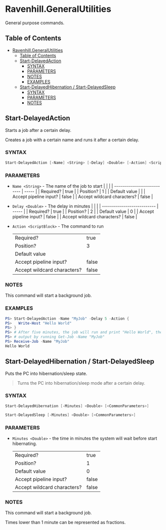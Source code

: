 # Ravenhill.GeneralUtilities

General purpose commands.

## Table of Contents

- [Ravenhill.GeneralUtilities](#ravenhillgeneralutilities)
  - [Table of Contents](#table-of-contents)
  - [Start-DelayedAction](#start-delayedaction)
    - [SYNTAX](#syntax)
    - [PARAMETERS](#parameters)
    - [NOTES](#notes)
    - [EXAMPLES](#examples)
  - [Start-DelayedHibernation / Start-DelayedSleep](#start-delayedhibernation--start-delayedsleep)
    - [SYNTAX](#syntax-1)
    - [PARAMETERS](#parameters-1)
    - [NOTES](#notes-1)

## Start-DelayedAction

Starts a job after a certain delay.

Creates a job with a certain name and runs it after a certain delay.

### SYNTAX

```powershell
Start-DelayedAction [-Name] <String> [-Delay] <Double> [-Action] <ScriptBlock> [<CommonParameters>]
```

### PARAMETERS

- `Name <String>` - The name of the job to start
  |                             |       |
  | --------------------------- | ----- |
  | Required?                   | true  |
  | Position?                   | 1     |
  | Default value               |       |
  | Accept pipeline input?      | false |
  | Accept wildcard characters? | false |

- `Delay <Double>` - The delay in minutes
  |                             |       |
  | --------------------------- | ----- |
  | Required?                   | true  |
  | Position?                   | 2     |
  | Default value               | 0     |
  | Accept pipeline input?      | false |
  | Accept wildcard characters? | false |

- `Action <ScriptBlock>` - The command to run
  
  |                             |       |
  | --------------------------- | ----- |
  | Required?                   | true  |
  | Position?                   | 3     |
  | Default value               |
  | Accept pipeline input?      | false |
  | Accept wildcard characters? | false |

### NOTES

This command will start a background job.

### EXAMPLES
```powershell
PS> Start-DelayedAction -Name "MyJob" -Delay 5 -Action {
PS>   Write-Host "Hello World"
PS> }
PS> # After five minutes, the job will run and print "Hello World", then you can get the process
PS> # output by running Get-Job -Name "MyJob"
PS> Receive-Job -Name "MyJob"
Hello World
```

## Start-DelayedHibernation / Start-DelayedSleep

Puts the PC into hibernation/sleep state.

> Turns the PC into hibernation/sleep mode after a certain delay.

### SYNTAX

```powershell
Start-DelayedHibernation [-Minutes] <Double> [<CommonParameters>]

Start-DelayedSleep [-Minutes] <Double> [<CommonParameters>]
```

### PARAMETERS

- `Minutes <Double>` - the time in minutes the system will wait before start hibernating.
  
  |                             |       |
  | --------------------------- | ----- |
  | Required?                   | true  |
  | Position?                   | 1     |
  | Default value               | 0     |
  | Accept pipeline input?      | false |
  | Accept wildcard characters? | false |

### NOTES

This command will start a background job.

Times lower than 1 minute can be represented as fractions.